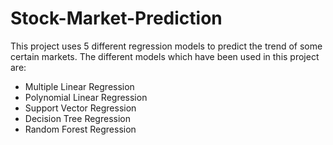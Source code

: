 # Stock-Market-Prediction
This project uses 5 different regression models to predict the trend of some certain markets.
The different models which have been used in this project are:
  - Multiple Linear Regression
  - Polynomial Linear Regression
  - Support Vector Regression
  - Decision Tree Regression
  - Random Forest Regression

